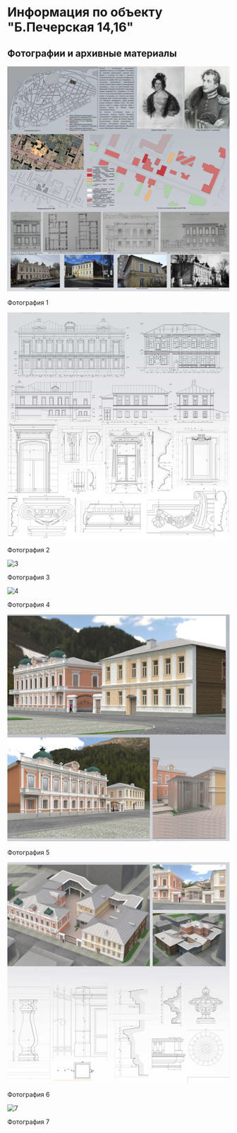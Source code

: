 # Информация по объекту "Б.Печерская 14,16"

## Фотографии и архивные материалы

![1](/BuidingsInfo/8153f92b-6996-4641-b522-5809f0f25d25/1_Compressed.jpg)

Фотография 1

![2](/BuidingsInfo/8153f92b-6996-4641-b522-5809f0f25d25/2_Compressed.jpg)

Фотография 2

![3](/BuidingsInfo/8153f92b-6996-4641-b522-5809f0f25d25/3_Compressed.jpg)

Фотография 3

![4](/BuidingsInfo/8153f92b-6996-4641-b522-5809f0f25d25/4_Compressed.jpg)

Фотография 4

![5](/BuidingsInfo/8153f92b-6996-4641-b522-5809f0f25d25/5_Compressed.jpg)

Фотография 5

![6](/BuidingsInfo/8153f92b-6996-4641-b522-5809f0f25d25/6_Compressed.jpg)

Фотография 6

![7](/BuidingsInfo/8153f92b-6996-4641-b522-5809f0f25d25/Компоновка_Compressed.jpg)

Фотография 7

